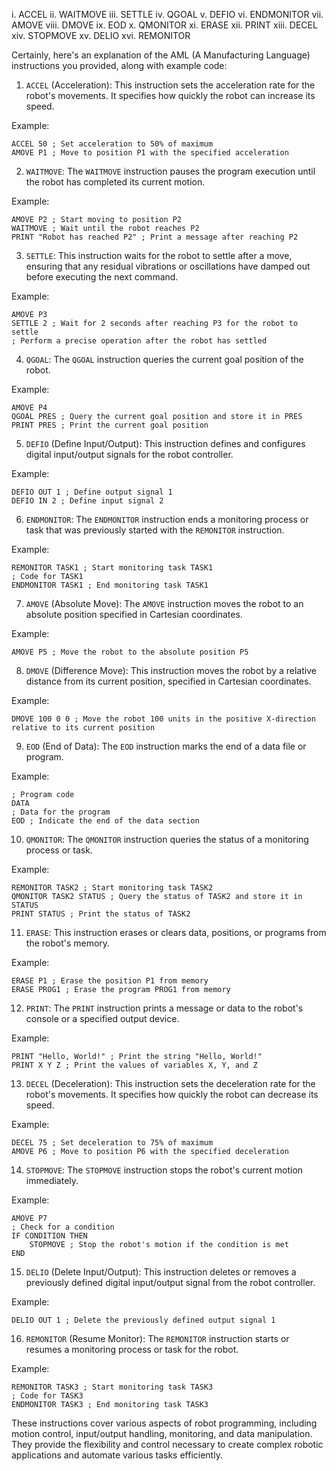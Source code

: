 
i. ACCEL
ii. WAITMOVE
iii. SETTLE
iv. QGOAL
v. DEFIO
vi. ENDMONITOR
vii. AMOVE
viii. DMOVE
ix. EOD
x. QMONITOR
xi. ERASE
xii. PRINT
xiii. DECEL
xiv. STOPMOVE
xv. DELIO
xvi. REMONITOR



Certainly, here's an explanation of the AML (A Manufacturing Language) instructions you provided, along with example code:

1. `ACCEL` (Acceleration):
This instruction sets the acceleration rate for the robot's movements. It specifies how quickly the robot can increase its speed.

Example:
```
ACCEL 50 ; Set acceleration to 50% of maximum
AMOVE P1 ; Move to position P1 with the specified acceleration
```

2. `WAITMOVE`:
The `WAITMOVE` instruction pauses the program execution until the robot has completed its current motion.

Example:
```
AMOVE P2 ; Start moving to position P2
WAITMOVE ; Wait until the robot reaches P2
PRINT "Robot has reached P2" ; Print a message after reaching P2
```

3. `SETTLE`:
This instruction waits for the robot to settle after a move, ensuring that any residual vibrations or oscillations have damped out before executing the next command.

Example:
```
AMOVE P3
SETTLE 2 ; Wait for 2 seconds after reaching P3 for the robot to settle
; Perform a precise operation after the robot has settled
```

4. `QGOAL`:
The `QGOAL` instruction queries the current goal position of the robot.

Example:
```
AMOVE P4
QGOAL PRES ; Query the current goal position and store it in PRES
PRINT PRES ; Print the current goal position
```

5. `DEFIO` (Define Input/Output):
This instruction defines and configures digital input/output signals for the robot controller.

Example:
```
DEFIO OUT 1 ; Define output signal 1
DEFIO IN 2 ; Define input signal 2
```

6. `ENDMONITOR`:
The `ENDMONITOR` instruction ends a monitoring process or task that was previously started with the `REMONITOR` instruction.

Example:
```
REMONITOR TASK1 ; Start monitoring task TASK1
; Code for TASK1
ENDMONITOR TASK1 ; End monitoring task TASK1
```

7. `AMOVE` (Absolute Move):
The `AMOVE` instruction moves the robot to an absolute position specified in Cartesian coordinates.

Example:
```
AMOVE P5 ; Move the robot to the absolute position P5
```

8. `DMOVE` (Difference Move):
This instruction moves the robot by a relative distance from its current position, specified in Cartesian coordinates.

Example:
```
DMOVE 100 0 0 ; Move the robot 100 units in the positive X-direction relative to its current position
```

9. `EOD` (End of Data):
The `EOD` instruction marks the end of a data file or program.

Example:
```
; Program code
DATA
; Data for the program
EOD ; Indicate the end of the data section
```

10. `QMONITOR`:
The `QMONITOR` instruction queries the status of a monitoring process or task.

Example:
```
REMONITOR TASK2 ; Start monitoring task TASK2
QMONITOR TASK2 STATUS ; Query the status of TASK2 and store it in STATUS
PRINT STATUS ; Print the status of TASK2
```

11. `ERASE`:
This instruction erases or clears data, positions, or programs from the robot's memory.

Example:
```
ERASE P1 ; Erase the position P1 from memory
ERASE PROG1 ; Erase the program PROG1 from memory
```

12. `PRINT`:
The `PRINT` instruction prints a message or data to the robot's console or a specified output device.

Example:
```
PRINT "Hello, World!" ; Print the string "Hello, World!"
PRINT X Y Z ; Print the values of variables X, Y, and Z
```

13. `DECEL` (Deceleration):
This instruction sets the deceleration rate for the robot's movements. It specifies how quickly the robot can decrease its speed.

Example:
```
DECEL 75 ; Set deceleration to 75% of maximum
AMOVE P6 ; Move to position P6 with the specified deceleration
```

14. `STOPMOVE`:
The `STOPMOVE` instruction stops the robot's current motion immediately.

Example:
```
AMOVE P7
; Check for a condition
IF CONDITION THEN
    STOPMOVE ; Stop the robot's motion if the condition is met
END
```

15. `DELIO` (Delete Input/Output):
This instruction deletes or removes a previously defined digital input/output signal from the robot controller.

Example:
```
DELIO OUT 1 ; Delete the previously defined output signal 1
```

16. `REMONITOR` (Resume Monitor):
The `REMONITOR` instruction starts or resumes a monitoring process or task for the robot.

Example:
```
REMONITOR TASK3 ; Start monitoring task TASK3
; Code for TASK3
ENDMONITOR TASK3 ; End monitoring task TASK3
```

These instructions cover various aspects of robot programming, including motion control, input/output handling, monitoring, and data manipulation. They provide the flexibility and control necessary to create complex robotic applications and automate various tasks efficiently.